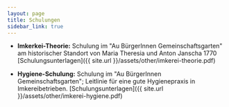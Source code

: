 ```yaml
---
layout: page
title: Schulungen
sidebar_link: true
---
```


- **Imkerkei-Theorie:**
Schulung im "Au BürgerInnen Gemeinschaftsgarten" am historischer Standort von Maria Theresia und Anton Janscha 1770
[Schulungsunterlagen]({{ site.url }}/assets/other/imkerei-theorie.pdf)

- **Hygiene-Schulung:**
Schulung im "Au BürgerInnen Gemeinschaftsgarten"; Leitlinie für eine gute Hygienepraxis in Imkereibetrieben.
[Schulungsunterlagen]({{ site.url }}/assets/other/imkerei-hygiene.pdf)